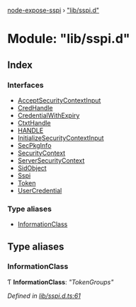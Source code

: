 [node-expose-sspi](../README.md) › ["lib/sspi.d"](_lib_sspi_d_.md)

# Module: "lib/sspi.d"

## Index

### Interfaces

* [AcceptSecurityContextInput](../interfaces/_lib_sspi_d_.acceptsecuritycontextinput.md)
* [CredHandle](../interfaces/_lib_sspi_d_.credhandle.md)
* [CredentialWithExpiry](../interfaces/_lib_sspi_d_.credentialwithexpiry.md)
* [CtxtHandle](../interfaces/_lib_sspi_d_.ctxthandle.md)
* [HANDLE](../interfaces/_lib_sspi_d_.handle.md)
* [InitializeSecurityContextInput](../interfaces/_lib_sspi_d_.initializesecuritycontextinput.md)
* [SecPkgInfo](../interfaces/_lib_sspi_d_.secpkginfo.md)
* [SecurityContext](../interfaces/_lib_sspi_d_.securitycontext.md)
* [ServerSecurityContext](../interfaces/_lib_sspi_d_.serversecuritycontext.md)
* [SidObject](../interfaces/_lib_sspi_d_.sidobject.md)
* [Sspi](../interfaces/_lib_sspi_d_.sspi.md)
* [Token](../interfaces/_lib_sspi_d_.token.md)
* [UserCredential](../interfaces/_lib_sspi_d_.usercredential.md)

### Type aliases

* [InformationClass](_lib_sspi_d_.md#informationclass)

## Type aliases

###  InformationClass

Ƭ **InformationClass**: *"TokenGroups"*

*Defined in [lib/sspi.d.ts:61](https://github.com/jlguenego/node-expose-sspi/blob/7b16afe/lib/sspi.d.ts#L61)*
